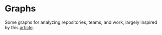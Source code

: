 # Graphs

Some graphs for analyzing repositories, teams, and work, largely inspired by this [article][].

[article]: https://stackoverflow.blog/2021/08/25/see-where-your-engineering-process-go-wrong-with-data-visualization/?utm_source=Iterable&utm_medium=email&utm_campaign=the_overflow_newsletter
